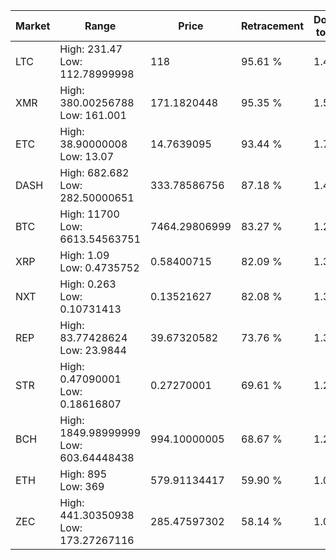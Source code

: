 | Market | Range | Price| Retracement | Doubles to 50% |
| --- | --- | --- | --- | --- |
| LTC | High: 231.47<br />Low: 112.78999998 | 118 | 95.61 % | 1.46 |
| XMR | High: 380.00256788<br />Low: 161.001 | 171.1820448 | 95.35 % | 1.58 |
| ETC | High: 38.90000008<br />Low: 13.07 | 14.7639095 | 93.44 % | 1.76 |
| DASH | High: 682.682<br />Low: 282.50000651 | 333.78586756 | 87.18 % | 1.45 |
| BTC | High: 11700<br />Low: 6613.54563751 | 7464.29806999 | 83.27 % | 1.23 |
| XRP | High: 1.09<br />Low: 0.4735752 | 0.58400715 | 82.09 % | 1.34 |
| NXT | High: 0.263<br />Low: 0.10731413 | 0.13521627 | 82.08 % | 1.37 |
| REP | High: 83.77428624<br />Low: 23.9844 | 39.67320582 | 73.76 % | 1.36 |
| STR | High: 0.47090001<br />Low: 0.18616807 | 0.27270001 | 69.61 % | 1.20 |
| BCH | High: 1849.98999999<br />Low: 603.64448438 | 994.10000005 | 68.67 % | 1.23 |
| ETH | High: 895<br />Low: 369 | 579.91134417 | 59.90 % | 1.09 |
| ZEC | High: 441.30350938<br />Low: 173.27267116 | 285.47597302 | 58.14 % | 1.08 |
